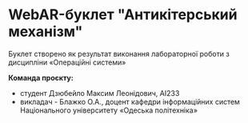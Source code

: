 # WebAR-буклет "Антикітерський механізм"
 Буклет створено як результат виконання лабораторної роботи з дисципліни «Операційні системи»
 
 **Команда проєкту:**  
 - студент Дзюбейло Максим Леонідович, АІ233 
 - викладач - Блажко О.А., доцент кафедри інформаційних систем Національного університету «Одеська політехніка» 
